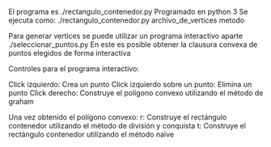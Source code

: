 
El programa es
./rectangulo_contenedor.py
Programado en python 3
Se ejecuta como:
./rectangulo_contenedor.py archivo_de_vertices metodo


Para generar vertices se puede utilizar un programa interactivo aparte
./seleccionar_puntos.py
En este es posible obtener la clausura convexa de puntos elegidos de forma
interactiva

Controles para el programa interactivo:

Click izquierdo: Crea un punto
Click izquierdo sobre un punto: Elimina un punto
Click derecho: Construye el polígono convexo utilizando el método de graham

Una vez obtenido el polígono convexo:
r: Construye el rectángulo contenedor utilizando el método de división y conquista
t: Construye el rectángulo contenedor utilizando el método naïve
